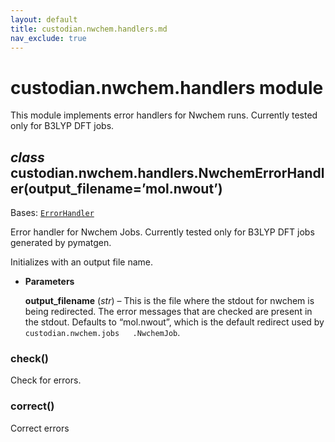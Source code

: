 ```yaml
---
layout: default
title: custodian.nwchem.handlers.md
nav_exclude: true
---
```


# custodian.nwchem.handlers module

This module implements error handlers for Nwchem runs. Currently tested only
for B3LYP DFT jobs.

## *class* custodian.nwchem.handlers.NwchemErrorHandler(output_filename=’mol.nwout’)

Bases: [`ErrorHandler`](custodian.custodian.md#custodian.custodian.ErrorHandler)

Error handler for Nwchem Jobs. Currently tested only for B3LYP DFT jobs
generated by pymatgen.

Initializes with an output file name.

* **Parameters**

  **output_filename** (*str*) – This is the file where the stdout for nwchem
  is being redirected. The error messages that are checked are
  present in the stdout. Defaults to “mol.nwout”, which is the
  default redirect used by `custodian.nwchem.jobs   .NwchemJob`.

### check()

Check for errors.

### correct()

Correct errors
